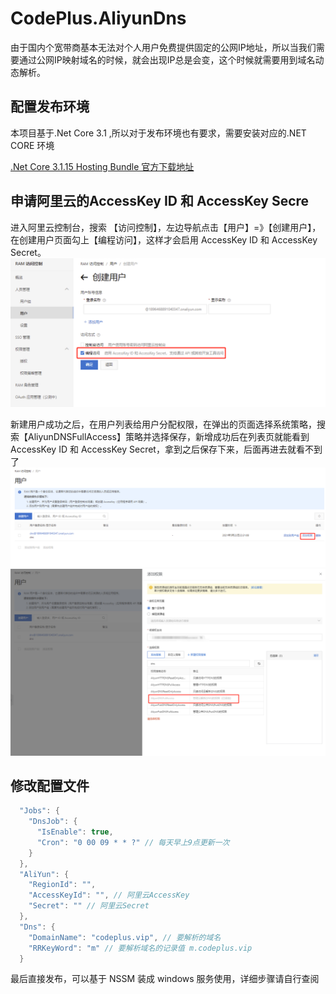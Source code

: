 # CodePlus.AliyunDns

由于国内个宽带商基本无法对个人用户免费提供固定的公网IP地址，所以当我们需要通过公网IP映射域名的时候，就会出现IP总是会变，这个时候就需要用到域名动态解析。

## 配置发布环境
本项目基于.Net Core 3.1 ,所以对于发布环境也有要求，需要安装对应的.NET CORE 环境

[.Net Core 3.1.15 Hosting Bundle 官方下载地址](https://download.visualstudio.microsoft.com/download/pr/c8eabe25-bb2b-4089-992e-48198ff72ad8/a55a5313bfb65ac9bd2e5069dd4de5bc/dotnet-hosting-3.1.15-win.exe)

## 申请阿里云的AccessKey ID 和 AccessKey Secre
进入阿里云控制台，搜索 【访问控制】，左边导航点击【用户】=》【创建用户】，在创建用户页面勾上【编程访问】，这样才会启用 AccessKey ID 和 AccessKey Secret。
![演示图片](docs/1.png)

新建用户成功之后，在用户列表给用户分配权限，在弹出的页面选择系统策略，搜索【AliyunDNSFullAccess】策略并选择保存，新增成功后在列表页就能看到AccessKey ID 和 AccessKey Secret，拿到之后保存下来，后面再进去就看不到了
![演示图片](docs/2.png)
![演示图片](docs/3.png)

## 修改配置文件
```csharp
  "Jobs": {
    "DnsJob": {
      "IsEnable": true,
      "Cron": "0 00 09 * * ?" // 每天早上9点更新一次
    }
  },
  "AliYun": {
    "RegionId": "",
    "AccessKeyId": "", // 阿里云AccessKey
    "Secret": "" // 阿里云Secret
  },
  "Dns": {
    "DomainName": "codeplus.vip", // 要解析的域名
    "RRKeyWord": "m" // 要解析域名的记录值 m.codeplus.vip
  }
```
最后直接发布，可以基于 NSSM 装成 windows 服务使用，详细步骤请自行查阅
